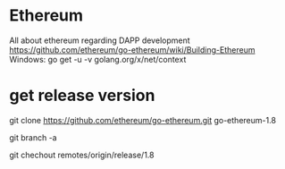 # Ethereum
All about ethereum regarding DAPP development
https://github.com/ethereum/go-ethereum/wiki/Building-Ethereum
Windows:
 go get -u -v golang.org/x/net/context
 
# get release version
git clone https://github.com/ethereum/go-ethereum.git go-ethereum-1.8

git branch -a

git chechout remotes/origin/release/1.8
